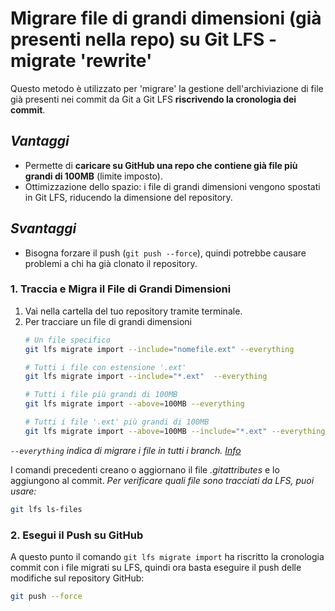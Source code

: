 # Migrare file di grandi dimensioni (già presenti nella repo) su Git LFS - migrate 'rewrite'

Questo metodo è utilizzato per 'migrare' la gestione dell'archiviazione di file già presenti nei commit da Git a Git LFS **riscrivendo la cronologia dei commit**.

## *Vantaggi*
  - Permette di **caricare su GitHub una repo che contiene già file più grandi di 100MB** (limite imposto).
  - Ottimizzazione dello spazio: i file di grandi dimensioni vengono spostati in Git LFS, riducendo la dimensione del repository.
  
## *Svantaggi*
  - Bisogna forzare il push (`git push --force`), quindi potrebbe causare problemi a chi ha già clonato il repository. 

### 1. Traccia e Migra il File di Grandi Dimensioni
1. Vai nella cartella del tuo repository tramite terminale.
2. Per tracciare un file di grandi dimensioni 
    ```bash
    # Un file specifico
    git lfs migrate import --include="nomefile.ext" --everything
    
    # Tutti i file con estensione '.ext'
    git lfs migrate import --include="*.ext"  --everything

    # Tutti i file più grandi di 100MB
    git lfs migrate import --above=100MB --everything
    
    # Tutti i file '.ext' più grandi di 100MB
    git lfs migrate import --above=100MB --include="*.ext" --everything
    ```

  *`--everything` indica di migrare i file in tutti i branch. [Info](_migrate.md#opzioni-più-comuni)*

  I comandi precedenti creano o aggiornano il file *.gitattributes* e lo aggiungono al commit.
  *Per verificare quali file sono tracciati da LFS, puoi usare:* 
  ```bash
  git lfs ls-files
  ```


### 2.  Esegui il Push su GitHub
A questo punto il comando `git lfs migrate import` ha riscritto la cronologia commit con i file migrati su LFS, quindi ora basta eseguire il push delle modifiche sul repository GitHub:
  ```bash
  git push --force
  ```

